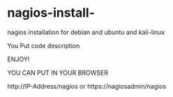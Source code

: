 # nagios-install-
nagios installation for debian and ubuntu and kali-linux

You Put code description 

ENJOY!

YOU CAN PUT IN YOUR BROWSER 

http://IP-Address/nagios or https://nagiosadmin/nagios
